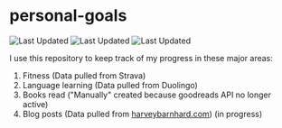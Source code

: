 # personal-goals
![Last Updated](https://img.shields.io/date/1624667102?color=FC4C02&label=Fitness%20Updated&logo=strava)
![Last Updated](https://img.shields.io/date/1624667102?color=7ac70c&label=Language%20Updated&logo=duolingo)
![Last Updated](https://img.shields.io/date/1624667102?color=e9e5cd&label=Books%20Updated&logo=goodreads)

I use this repository to keep track of my progress in these major areas:

1. Fitness (Data pulled from Strava)
2. Language learning (Data pulled from Duolingo)
3. Books read ("Manually" created because goodreads API no longer active)
4. Blog posts (Data pulled from [harveybarnhard.com](https://harveybarnhard.com)) (in progress)
